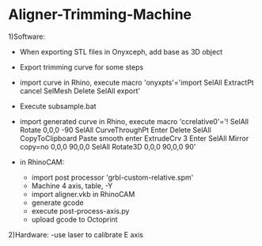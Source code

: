 # Aligner-Trimming-Machine

1)Software:
  - When exporting STL files in Onyxceph, add base as 3D object
  - Export trimming curve for some steps
  - import curve in Rhino, execute macro 'onyxpts'='import SelAll ExtractPt cancel SelMesh Delete SelAll export'
  - Execute subsample.bat
  - import generated curve in Rhino, execute macro 'ccrelative0'='! SelAll  Rotate 0,0,0 -90  SelAll CurveThroughPt   Enter    Delete    SelAll CopyToClipboard  Paste smooth enter      ExtrudeCrv   3    Enter   SelAll    Mirror  copy=no  0,0,0  90,0,0    SelAll  Rotate3D  0,0,0  90,0,0  90'
  
  - in RhinoCAM: 
      - import post processor 'grbl-custom-relative.spm'
      - Machine 4 axis, table, -Y
      - import aligner.vkb in RhinoCAM
      - generate gcode
      - execute post-process-axis.py
      - upload gcode to Octoprint
      
  
2)Hardware:
  -use laser to calibrate E axis 
